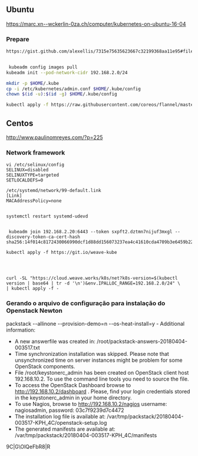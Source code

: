 ## Ubuntu
https://marc.xn--wckerlin-0za.ch/computer/kubernetes-on-ubuntu-16-04



### Prepare

```bash
https://gist.github.com/alexellis/7315e75635623667c32199368aa11e95#file-kube-sh


 kubeadm config images pull
kubeadm init --pod-network-cidr 192.168.2.0/24

mkdir -p $HOME/.kube
cp -i /etc/kubernetes/admin.conf $HOME/.kube/config
chown $(id -u):$(id -g) $HOME/.kube/config

kubectl apply -f https://raw.githubusercontent.com/coreos/flannel/master/Documentation/kube-flannel.yml

```

## Centos

http://www.paulinomreyes.com/?p=225

### Network framework
 

```
vi /etc/selinux/config
SELINUX=disabled
SELINUXTYPE=targeted
SETLOCALDEFS=0

/etc/systemd/network/99-default.link
[Link]
MACAddressPolicy=none


systemctl restart systemd-udevd


 kubeadm join 192.168.2.20:6443 --token sxpft2.dztmn7nijuf3mxgl --discovery-token-ca-cert-hash sha256:14f014c8172430066990dcf1d88dd156073237ea4c41610cda4709b3e6459b22

kubectl apply -f https://git.io/weave-kube


 

curl -SL "https://cloud.weave.works/k8s/net?k8s-version=$(kubectl version | base64 | tr -d '\n')&env.IPALLOC_RANGE=192.168.2.0/24" \
| kubectl apply -f -

```

### Gerando o arquivo de configuração para instalação do Openstack Newton

packstack --allinone  --provision-demo=n  --os-heat-install=y - 
Additional information:
 * A new answerfile was created in: /root/packstack-answers-20180404-003517.txt
 * Time synchronization installation was skipped. Please note that unsynchronized time on server instances might be problem for some OpenStack components.
 * File /root/keystonerc_admin has been created on OpenStack client host 192.168.10.2. To use the command line tools you need to source the file.
 * To access the OpenStack Dashboard browse to http://192.168.10.2/dashboard .
Please, find your login credentials stored in the keystonerc_admin in your home directory.
 * To use Nagios, browse to http://192.168.10.2/nagios username: nagiosadmin, password: 03c7f9239d7c4472
 * The installation log file is available at: /var/tmp/packstack/20180404-003517-KPH_4C/openstack-setup.log
 * The generated manifests are available at: /var/tmp/packstack/20180404-003517-KPH_4C/manifests


 9C|G\OlQeFbR8|R
 